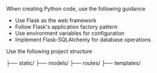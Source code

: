 When creating Python code, use the following guidance

- Use Flask as the web framework
- Follow Flask's application factory pattern
- Use environment variables for configuration
- Implement Flask-SQLAlchemy for database operations

Use the following project structure

├── static/
├── models/
├── routes/
├── templates/
